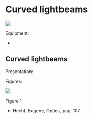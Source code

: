 # Curved lightbeams 

![](https://cdn.mathpix.com/cropped/2024_06_24_dd0dcadd3f9a85bbc8f7g-1.jpg?height=1658&width=1430&top_left_y=294&top_left_x=304)

Equipment:

- 


## Curved lightbeams

Presentation:

Figures:

![](https://cdn.mathpix.com/cropped/2024_06_24_dd0dcadd3f9a85bbc8f7g-2.jpg?height=634&width=1223&top_left_y=388&top_left_x=516)

Figure 1

- Hecht, Eugene, Optics, pag. 107


